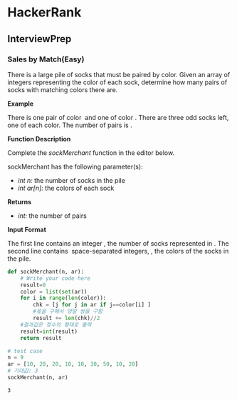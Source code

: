 # HackerRank
## InterviewPrep
### Sales by Match(Easy)

There is a large pile of socks that must be paired by color. Given an array of integers representing the color of each sock, determine how many pairs of socks with matching colors there are.

**Example** 

There is one pair of color  and one of color . There are three odd socks left, one of each color. The number of pairs is .

**Function Description**

Complete the *sockMerchant* function in the editor below.

sockMerchant has the following parameter(s):

- *int n:* the number of socks in the pile
- *int ar[n]:* the colors of each sock

**Returns**

- *int:* the number of pairs

**Input Format**

The first line contains an integer , the number of socks represented in . The second line contains  space-separated integers, , the colors of the socks in the pile.


```python
def sockMerchant(n, ar):
    # Write your code here
    result=0
    color = list(set(ar))
    for i in range(len(color)):
        chk = [j for j in ar if j==color[i] ]
        #몫을 구해서 양말 쌍을 구함
        result += len(chk)//2
    #결과값은 정수의 형태로 출력
    result=int(result)
    return result
```


```python
# test case 
n = 9
ar = [10, 20, 20, 10, 10, 30, 50, 10, 20]
# 기대값: 3
sockMerchant(n, ar)
```




    3


